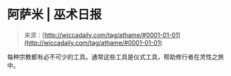 <!--yml

类别：未分类

日期：2024年06月12日 18:24:37

-->

# 阿萨米 | 巫术日报

> 来源：[http://wiccadaily.com/tag/athame/#0001-01-01](http://wiccadaily.com/tag/athame/#0001-01-01)

每种宗教都有必不可少的工具。通常这些工具是仪式工具，帮助修行者在灵性之旅中。
